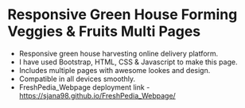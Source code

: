 # Responsive Green House Forming Veggies & Fruits Multi Pages
- Responsive green house harvesting online delivery platform.
- I have used Bootstrap, HTML, CSS & Javascript to make this page.
- Includes multiple pages with awesome lookes and design.
- Compatible in all devices smoothly.
- FreshPedia_Webpage deployment link - https://sjana98.github.io/FreshPedia_Webpage/
